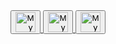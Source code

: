 <div align="center">
  <a href="https://www.instagram.com/rodrigo_roch.a/">
    <button>
      <img src="https://i.ibb.co/1zNNhtn/insta-logo.png" alt="My Insta" height="32">
    </button>
  </a>
  <a href="https://www.linkedin.com/in/f-rodrigo-rocha/">
    <button>
      <img src="https://i.ibb.co/fN6SKs1/linkedin-logo.png" alt="My Linkedin" height="32">
    </button>
  </a>
  <a href="https://wa.me/5588996850205">
    <button>
      <img src="https://i.ibb.co/8ddxj3c/whatsapp-logo.png" alt="My Whatsapp" height="32">
    </button>
  </a>
</div>
